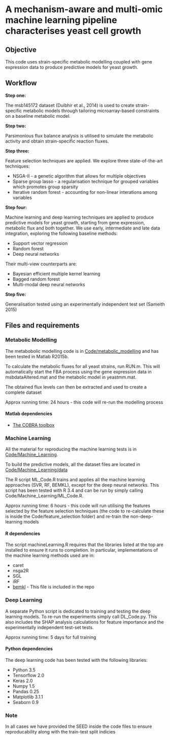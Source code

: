 # A mechanism-aware and multi-omic machine learning pipeline characterises yeast cell growth

## Objective 

This code uses strain-specific metabolic modelling coupled with gene expression data to produce predictive models for yeast growth.


## Workflow

**Step one:**

The msb145172 dataset (Duibhir et al., 2014) is used to create strain-specific metabolic models through tailoring microarray-based constraints on a baseline metabolic model. 

**Step two:**

Parsimonious flux balance analysis is utilised to simulate the metabolic activity and obtain strain-specific reaction fluxes.

**Step three:**

Feature selection techniques are applied. We explore three state-of-the-art techniques:

* NSGA-II - a genetic algorithm that allows for multiple objectives
* Sparse group lasso - a regularisation technique for grouped variables which promotes group sparsity
* Iterative random forest - accounting for non-linear interations among variables

**Step four:**

Machine learning and deep learning techniques are applied to produce predictive models for yeast growth, starting from gene expression, metabolic flux and both together. We use early, intermediate and late data integration, exploring the following baseline methods: 

* Support vector regression
* Random forest 
* Deep neural networks 

Their multi-view counterparts are:

* Bayesian efficient multiple kernel learning
* Bagged random forest
* Multi-modal deep neural networks

**Step five:**

Generalisation tested using an experimentally independent test set (Sameith 2015)

## Files and requirements

### Metabolic Modelling 

The metabobolic modelling code is in [Code/metabolic_modelling](Code/metabolic_modelling) and has been tested in Matlab R2015b. 

To calculate the metabolic fluxes for all yeast strains, run RUN.m. This will automatically start the FBA process using the gene expression data in msbdataAltered.mat and the metabolic model in yeastmm.mat. 

The obtained flux levels can then be extracted and used to create a complete dataset 

Approx running time: 24 hours - this code will re-run the modelling process

#### Matlab dependencies

* [The COBRA toolbox](https://opencobra.github.io/cobratoolbox/latest/)


### Machine Learning

All the material for reproducing the machine learning tests is in [Code/Machine_Learning](Code/Machine_Learning).

To build the predictive models, all the dataset files are located in [Code/Machine_Learning/data](Code/Machine_Learning/data) 

The R script ML_Code.R trains and applies all the machine learning approaches (SVR, RF, BEMKL), except for the deep neural networks. This script has been tested with R 3.4 and can be run by simply calling Code/Machine_Learning/ML_Code.R. 

Approx running time: 6 hours - this code will run utilising the features selected by the feature selection techniques (the code to re-calculate these is inside the Code/feature_selection folder) and re-train the non-deep-learning models

#### R dependencies

The script machineLearning.R requires that the libraries listed at the top are installed to ensure it runs to completion. In particular, implementations of the machine learning methods used are in:

* caret
* nsga2R
* SGL
* iRF
* [bemkl](https://github.com/mehmetgonen/bemkl) - This file is included in the repo


### Deep Learning

A separate Python script is dedicated to training and testing the deep learning models. To re-run the experiments simply call DL_Code.py. This also includes the SHAP analysis calculations for feature importance and the experimentally independent test-set tests.

Approx running time: 5 days for full training

#### Python dependencies

The deep learning code has been tested with the following libraries:
* Python 3.5
* Tensorflow 2.0 
* Keras 2.0
* Numpy 1.5
* Pandas 0.25
* Matplotlib 3.1.1
* Seaborn 0.9



### Note

In all cases we have provided the SEED inside the code files to ensure reproducability along with the train-test split indicies 

